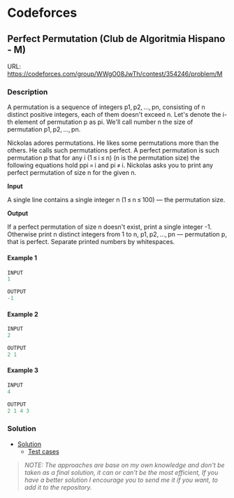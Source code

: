 # Codeforces

## Perfect Permutation (Club de Algoritmia Hispano - M)
URL: https://codeforces.com/group/WWgO08JwTh/contest/354246/problem/M

### Description

A permutation is a sequence of integers p1, p2, ..., pn, consisting of n distinct positive integers, each of them doesn't exceed n. Let's denote the i-th element of permutation p as pi. We'll call number n the size of permutation p1, p2, ..., pn.

Nickolas adores permutations. He likes some permutations more than the others. He calls such permutations perfect. A perfect permutation is such permutation p that for any i (1 ≤ i ≤ n) (n is the permutation size) the following equations hold ppi = i and pi ≠ i. Nickolas asks you to print any perfect permutation of size n for the given n.

**Input**

A single line contains a single integer n (1 ≤ n ≤ 100) — the permutation size.

**Output**

If a perfect permutation of size n doesn't exist, print a single integer -1. Otherwise print n distinct integers from 1 to n, p1, p2, ..., pn — permutation p, that is perfect. Separate printed numbers by whitespaces.

#### Example 1
```java
INPUT
1

OUTPUT
-1
```

#### Example 2
```java
INPUT
2

OUTPUT
2 1
```

#### Example 3
```java
INPUT
4

OUTPUT
2 1 4 3
```

### Solution

* [Solution](Solution.java)
  * [Test cases](../../../../test/java/codeforces/perfectpermutation/SolutionTest.java)

> *NOTE: The approaches are base on my own knowledge and don't be taken as a final solution, it can or can't be the most efficient, If you have a better solution I encourage you to send me it if you want, to add it to the repository.*  
